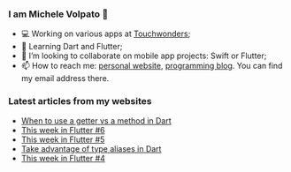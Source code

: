 ### I am Michele Volpato 👋

- 💻 Working on various apps at [Touchwonders](https://touchwonders.com);
- 🌱 Learning Dart and Flutter;
- 📱 I’m looking to collaborate on mobile app projects: Swift or Flutter;
- 📫 How to reach me: [personal website](https://volpato.nl), [programming blog](https://ishouldgotosleep.com). You can find my email address there.

### Latest articles from my websites

<!-- BLOG-POST-LIST:START -->
- [When to use a getter vs a method in Dart](https://ishouldgotosleep.com/when-to-use-a-getter-vs-a-method-in-dart/)
- [This week in Flutter #6](https://ishouldgotosleep.com/this-week-in-flutter-6/)
- [This week in Flutter #5](https://ishouldgotosleep.com/this-week-in-flutter-5/)
- [Take advantage of type aliases in Dart](https://ishouldgotosleep.com/take-advantage-of-type-aliases-in-dart/)
- [This week in Flutter #4](https://ishouldgotosleep.com/this-week-in-flutter-4/)
<!-- BLOG-POST-LIST:END -->
